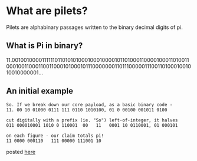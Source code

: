# What are pilets?

Pilets are alphabinary passages written to the binary decimal digits of pi.

## What is Pi in binary?

11.001001000011111101101010100010001000010110100011000010001101001100010011000110011000101000101110000000110111000001110011010001001010010000001...

## An initial example

```
So. If we break down our core payload, as a basic binary code -
11. 00 10 01000 0111 111 0110 1010100, 01 0 00100 001011 0100

cut digitally with a prefix (ie. "So") left-of-integer, it halves
011 000010001 1010 0 110001  00   11   0001 10 0110001, 01 000101

on each figure - our claim totals pi!
11 0000 000110   111 00000 111001 10
```

posted [here](https://twitter.com/stuartpb/status/1239006872226516992)
